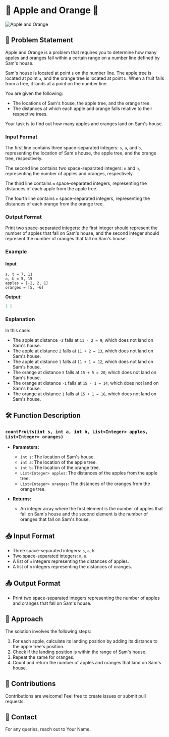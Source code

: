 # 🍏 Apple and Orange 🍊

![Apple and Orange](https://s3.amazonaws.com/hr-challenge-images/25220/1474218925-f2a791d52c-Appleandorange2.png) <!-- Replace with the path to the image you download -->

## 📖 Problem Statement

Apple and Orange is a problem that requires you to determine how many apples and oranges fall within a certain range on a number line defined by Sam's house.

Sam's house is located at point `s` on the number line. The apple tree is located at point `a`, and the orange tree is located at point `b`. When a fruit falls from a tree, it lands at a point on the number line.

You are given the following:

- The locations of Sam's house, the apple tree, and the orange tree.
- The distances at which each apple and orange falls relative to their respective trees.

Your task is to find out how many apples and oranges land on Sam's house.

### Input Format

The first line contains three space-separated integers: `s`, `a`, and `b`, representing the location of Sam's house, the apple tree, and the orange tree, respectively.

The second line contains two space-separated integers: `m` and `n`, representing the number of apples and oranges, respectively.

The third line contains `m` space-separated integers, representing the distances of each apple from the apple tree.

The fourth line contains `n` space-separated integers, representing the distances of each orange from the orange tree.

### Output Format

Print two space-separated integers: the first integer should represent the number of apples that fall on Sam's house, and the second integer should represent the number of oranges that fall on Sam's house.

### Example

#### Input

```
s, t = 7, 11
a, b = 5, 15
apples = [-2, 2, 1]
oranges = [5, -6]

```

**Output:**

```java
1 1
```

### Explanation

In this case:

- The apple at distance `-2` falls at `11 - 2 = 9`, which does not land on Sam's house.
- The apple at distance `2` falls at `11 + 2 = 13`, which does not land on Sam's house.
- The apple at distance `1` falls at `11 + 1 = 12`, which does not land on Sam's house.
- The orange at distance `5` falls at `15 + 5 = 20`, which does not land on Sam's house.
- The orange at distance `-1` falls at `15 - 1 = 14`, which does not land on Sam's house.
- The orange at distance `1` falls at `15 + 1 = 16`, which does not land on Sam's house.

## 🛠️ Function Description

### `countFruits(int s, int a, int b, List<Integer> apples, List<Integer> oranges)`

- **Parameters:**

  - `int s`: The location of Sam's house.
  - `int a`: The location of the apple tree.
  - `int b`: The location of the orange tree.
  - `List<Integer> apples`: The distances of the apples from the apple tree.
  - `List<Integer> oranges`: The distances of the oranges from the orange tree.

- **Returns:**
  - An integer array where the first element is the number of apples that fall on Sam's house and the second element is the number of oranges that fall on Sam's house.

## 📥 Input Format

- Three space-separated integers: `s`, `a`, `b`.
- Two space-separated integers: `m`, `n`.
- A list of `m` integers representing the distances of apples.
- A list of `n` integers representing the distances of oranges.

## 📤 Output Format

- Print two space-separated integers representing the number of apples and oranges that fall on Sam's house.

## 🧠 Approach

The solution involves the following steps:

1. For each apple, calculate its landing position by adding its distance to the apple tree's position.
2. Check if the landing position is within the range of Sam's house.
3. Repeat the same for oranges.
4. Count and return the number of apples and oranges that land on Sam's house.

## 🤗 Contributions

Contributions are welcome! Feel free to create issues or submit pull requests.

## 📧 Contact

For any queries, reach out to Your Name.
